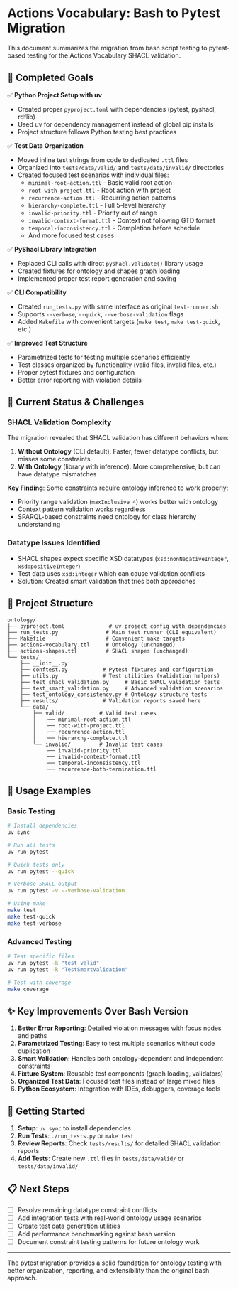 # Actions Vocabulary: Bash to Pytest Migration

This document summarizes the migration from bash script testing to pytest-based testing for the Actions Vocabulary SHACL validation.

## 🎯 **Completed Goals**

✅ **Python Project Setup with uv**
- Created proper `pyproject.toml` with dependencies (pytest, pyshacl, rdflib) 
- Used uv for dependency management instead of global pip installs
- Project structure follows Python testing best practices

✅ **Test Data Organization** 
- Moved inline test strings from code to dedicated `.ttl` files
- Organized into `tests/data/valid/` and `tests/data/invalid/` directories
- Created focused test scenarios with individual files:
  - `minimal-root-action.ttl` - Basic valid root action
  - `root-with-project.ttl` - Root action with project
  - `recurrence-action.ttl` - Recurring action patterns
  - `hierarchy-complete.ttl` - Full 5-level hierarchy
  - `invalid-priority.ttl` - Priority out of range
  - `invalid-context-format.ttl` - Context not following GTD format
  - `temporal-inconsistency.ttl` - Completion before schedule
  - And more focused test cases

✅ **PyShacl Library Integration**
- Replaced CLI calls with direct `pyshacl.validate()` library usage
- Created fixtures for ontology and shapes graph loading
- Implemented proper test report generation and saving

✅ **CLI Compatibility**
- Created `run_tests.py` with same interface as original `test-runner.sh`
- Supports `--verbose`, `--quick`, `--verbose-validation` flags
- Added `Makefile` with convenient targets (`make test`, `make test-quick`, etc.)

✅ **Improved Test Structure**
- Parametrized tests for testing multiple scenarios efficiently
- Test classes organized by functionality (valid files, invalid files, etc.)
- Proper pytest fixtures and configuration
- Better error reporting with violation details

## 🚧 **Current Status & Challenges**

### **SHACL Validation Complexity**
The migration revealed that SHACL validation has different behaviors when:

1. **Without Ontology** (CLI default): Faster, fewer datatype conflicts, but misses some constraints
2. **With Ontology** (library with inference): More comprehensive, but can have datatype mismatches

**Key Finding**: Some constraints require ontology inference to work properly:
- Priority range validation (`maxInclusive 4`) works better with ontology
- Context pattern validation works regardless 
- SPARQL-based constraints need ontology for class hierarchy understanding

### **Datatype Issues Identified**
- SHACL shapes expect specific XSD datatypes (`xsd:nonNegativeInteger`, `xsd:positiveInteger`)
- Test data uses `xsd:integer` which can cause validation conflicts
- Solution: Created smart validation that tries both approaches

## 🔧 **Project Structure**

```
ontology/
├── pyproject.toml              # uv project config with dependencies
├── run_tests.py               # Main test runner (CLI equivalent)  
├── Makefile                   # Convenient make targets
├── actions-vocabulary.ttl     # Ontology (unchanged)
├── actions-shapes.ttl         # SHACL shapes (unchanged)
└── tests/
    ├── __init__.py
    ├── conftest.py           # Pytest fixtures and configuration
    ├── utils.py              # Test utilities (validation helpers)
    ├── test_shacl_validation.py     # Basic SHACL validation tests
    ├── test_smart_validation.py     # Advanced validation scenarios
    ├── test_ontology_consistency.py # Ontology structure tests
    ├── results/              # Validation reports saved here
    └── data/
        ├── valid/           # Valid test cases
        │   ├── minimal-root-action.ttl
        │   ├── root-with-project.ttl
        │   ├── recurrence-action.ttl
        │   └── hierarchy-complete.ttl
        └── invalid/         # Invalid test cases
            ├── invalid-priority.ttl
            ├── invalid-context-format.ttl
            ├── temporal-inconsistency.ttl
            └── recurrence-both-termination.ttl
```

## 🚀 **Usage Examples**

### **Basic Testing**
```bash
# Install dependencies
uv sync

# Run all tests
uv run pytest

# Quick tests only 
uv run pytest --quick

# Verbose SHACL output
uv run pytest -v --verbose-validation

# Using make
make test
make test-quick  
make test-verbose
```

### **Advanced Testing**
```bash
# Test specific files
uv run pytest -k "test_valid"
uv run pytest -k "TestSmartValidation"

# Test with coverage
make coverage
```

## ✨ **Key Improvements Over Bash Version**

1. **Better Error Reporting**: Detailed violation messages with focus nodes and paths
2. **Parametrized Testing**: Easy to test multiple scenarios without code duplication
3. **Smart Validation**: Handles both ontology-dependent and independent constraints
4. **Fixture System**: Reusable test components (graph loading, validators)
5. **Organized Test Data**: Focused test files instead of large mixed files
6. **Python Ecosystem**: Integration with IDEs, debuggers, coverage tools

## 🏁 **Getting Started**

1. **Setup**: `uv sync` to install dependencies
2. **Run Tests**: `./run_tests.py` or `make test`
3. **Review Reports**: Check `tests/results/` for detailed SHACL validation reports
4. **Add Tests**: Create new `.ttl` files in `tests/data/valid/` or `tests/data/invalid/`

## 📋 **Next Steps** 

- [ ] Resolve remaining datatype constraint conflicts
- [ ] Add integration tests with real-world ontology usage scenarios  
- [ ] Create test data generation utilities
- [ ] Add performance benchmarking against bash version
- [ ] Document constraint testing patterns for future ontology work

---

The pytest migration provides a solid foundation for ontology testing with better organization, reporting, and extensibility than the original bash approach.
